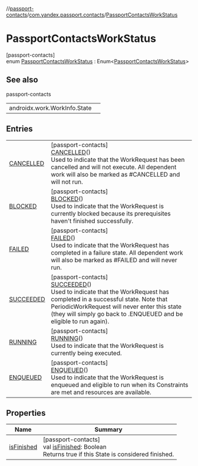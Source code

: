 //[passport-contacts](../../../index.md)/[com.yandex.passport.contacts](../index.md)/[PassportContactsWorkStatus](index.md)

# PassportContactsWorkStatus

[passport-contacts]\
enum [PassportContactsWorkStatus](index.md) : Enum&lt;[PassportContactsWorkStatus](index.md)&gt;

## See also

passport-contacts

| | |
|---|---|
| androidx.work.WorkInfo.State |  |

## Entries

| | |
|---|---|
| [CANCELLED](-c-a-n-c-e-l-l-e-d/index.md) | [passport-contacts]<br>[CANCELLED](-c-a-n-c-e-l-l-e-d/index.md)()<br>Used to indicate that the WorkRequest has been cancelled and will not execute. All dependent work will also be marked as #CANCELLED and will not run. |
| [BLOCKED](-b-l-o-c-k-e-d/index.md) | [passport-contacts]<br>[BLOCKED](-b-l-o-c-k-e-d/index.md)()<br>Used to indicate that the WorkRequest is currently blocked because its prerequisites haven't finished successfully. |
| [FAILED](-f-a-i-l-e-d/index.md) | [passport-contacts]<br>[FAILED](-f-a-i-l-e-d/index.md)()<br>Used to indicate that the WorkRequest has completed in a failure state.  All dependent work will also be marked as #FAILED and will never run. |
| [SUCCEEDED](-s-u-c-c-e-e-d-e-d/index.md) | [passport-contacts]<br>[SUCCEEDED](-s-u-c-c-e-e-d-e-d/index.md)()<br>Used to indicate that the WorkRequest has completed in a successful state.  Note that PeriodicWorkRequest will never enter this state (they will simply go back to .ENQUEUED and be eligible to run again). |
| [RUNNING](-r-u-n-n-i-n-g/index.md) | [passport-contacts]<br>[RUNNING](-r-u-n-n-i-n-g/index.md)()<br>Used to indicate that the WorkRequest is currently being executed. |
| [ENQUEUED](-e-n-q-u-e-u-e-d/index.md) | [passport-contacts]<br>[ENQUEUED](-e-n-q-u-e-u-e-d/index.md)()<br>Used to indicate that the WorkRequest is enqueued and eligible to run when its Constraints are met and resources are available. |

## Properties

| Name | Summary |
|---|---|
| [isFinished](is-finished.md) | [passport-contacts]<br>val [isFinished](is-finished.md): Boolean<br>Returns true if this State is considered finished. |
